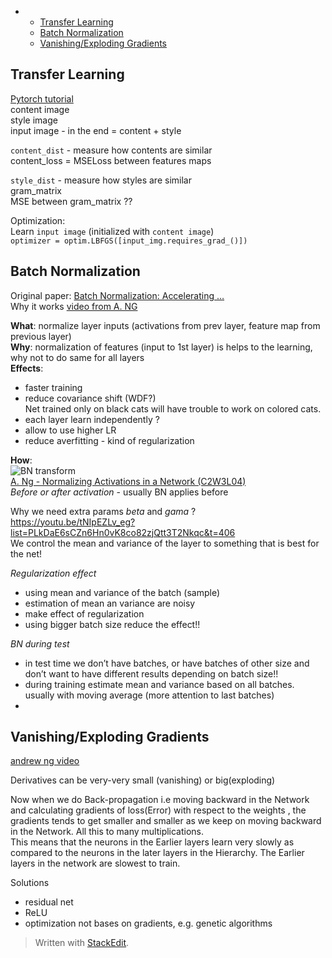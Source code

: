 <!DOCTYPE html>
<html>

<head>
  <meta charset="utf-8">
  <meta name="viewport" content="width=device-width, initial-scale=1.0">
  <title>Basics</title>
  <link rel="stylesheet" href="https://stackedit.io/style.css" />
</head>

<body class="stackedit">
  <div class="stackedit__html"><p><div class="toc">
<ul>
<li>
<ul>
<li><a href="#transfer-learning">Transfer Learning</a></li>
<li><a href="#batch-normalization">Batch Normalization</a></li>
<li><a href="#vanishingexploding-gradients">Vanishing/Exploding Gradients</a></li>
</ul>
</li>
</ul>
</div></p>
<h2 id="transfer-learning">Transfer Learning</h2>
<p><a href="https://pytorch.org/tutorials/advanced/neural_style_tutorial.html">Pytorch tutorial</a><br>
content image<br>
style image<br>
input image - in the end = content + style</p>
<p><code>content_dist</code> - measure how contents are similar<br>
content_loss = MSELoss between features maps</p>
<p><code>style_dist</code> - measure how styles are similar<br>
gram_matrix<br>
MSE between gram_matrix ??</p>
<p>Optimization:<br>
Learn <code>input image</code>  (initialized with <code>content image</code>)<br>
<code>optimizer = optim.LBFGS([input_img.requires_grad_()])</code></p>
<h2 id="batch-normalization">Batch Normalization</h2>
<p>Original paper: <a href="https://arxiv.org/abs/1502.03167">Batch Normalization: Accelerating … </a><br>
Why it works  <a href="https://www.youtube.com/watch?v=nUUqwaxLnWs">video from A. NG</a></p>
<p><strong>What</strong>: normalize layer inputs (activations from prev layer, feature map from previous layer)<br>
<strong>Why</strong>:  normalization of features (input to 1st layer) is helps to the learning, why not to do same for all layers<br>
<strong>Effects</strong>:</p>
<ul>
<li>faster training</li>
<li>reduce covariance shift (WDF?)<br>
Net trained only on black cats will have trouble to work on colored cats.</li>
<li>each layer learn independently ?</li>
<li>allow to use higher LR</li>
<li>reduce averfitting - kind of regularization</li>
</ul>
<p><strong>How</strong>:<br>
<img src="https://miro.medium.com/max/405/1*Hiq-rLFGDpESpr8QNsJ1jg.png" alt="BN transform"><br>
<a href="https://www.youtube.com/watch?v=tNIpEZLv_eg&amp;list=PLkDaE6sCZn6Hn0vK8co82zjQtt3T2Nkqc&amp;index=27">A. Ng - Normalizing Activations in a Network (C2W3L04) </a><br>
<em>Before or after activation</em> - usually BN applies before</p>
<p>Why we need extra params <em>beta</em> and <em>gama</em> ?<br>
<a href="https://youtu.be/tNIpEZLv_eg?list=PLkDaE6sCZn6Hn0vK8co82zjQtt3T2Nkqc&amp;t=406">https://youtu.be/tNIpEZLv_eg?list=PLkDaE6sCZn6Hn0vK8co82zjQtt3T2Nkqc&amp;t=406</a><br>
We control the mean and variance of the layer to something that is best for the net!</p>
<p><em>Regularization effect</em></p>
<ul>
<li>using mean and variance of the batch (sample)</li>
<li>estimation of mean an variance are noisy</li>
<li>make effect of regularization</li>
<li>using bigger batch size reduce the effect!!</li>
</ul>
<p><em>BN during test</em></p>
<ul>
<li>in test time we don’t have batches, or have batches of other size and don’t want to have different results depending on batch size!!</li>
<li>during training estimate mean and variance based on all batches. usually with moving average (more attention to last batches)</li>
<li></li>
</ul>
<h2 id="vanishingexploding-gradients">Vanishing/Exploding Gradients</h2>
<p><a href="https://www.youtube.com/watch?v=qhXZsFVxGKo">andrew ng video</a></p>
<p>Derivatives can be very-very small (vanishing) or big(exploding)</p>
<p>Now when we do Back-propagation i.e moving backward in the Network and calculating gradients of loss(Error) with respect to the weights , the gradients tends to get smaller  and smaller as we keep on moving backward in the Network.  All this to many multiplications.<br>
This means that the neurons in the Earlier  layers learn very slowly as compared to the neurons in the later layers in the Hierarchy. The Earlier layers in the network are slowest to train.</p>
<p>Solutions</p>
<ul>
<li>residual net</li>
<li>ReLU</li>
<li>optimization not bases on gradients, e.g. genetic algorithms</li>
</ul>
<blockquote>
<p>Written with <a href="https://stackedit.io/">StackEdit</a>.</p>
</blockquote>
</div>
</body>

</html>

